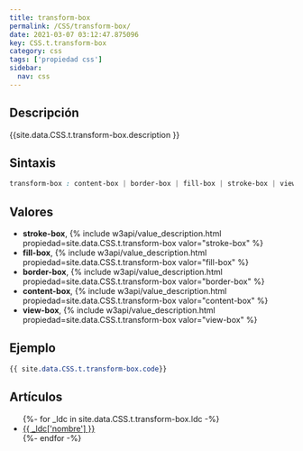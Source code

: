 ```yaml
---
title: transform-box
permalink: /CSS/transform-box/
date: 2021-03-07 03:12:47.875096
key: CSS.t.transform-box
category: css
tags: ['propiedad css']
sidebar: 
  nav: css
---
```


## Descripción
{{site.data.CSS.t.transform-box.description }}

## Sintaxis
~~~css
transform-box : content-box | border-box | fill-box | stroke-box | view-box
~~~

## Valores
* **stroke-box**,  {% include w3api/value_description.html propiedad=site.data.CSS.t.transform-box valor="stroke-box" %}
* **fill-box**,  {% include w3api/value_description.html propiedad=site.data.CSS.t.transform-box valor="fill-box" %}
* **border-box**,  {% include w3api/value_description.html propiedad=site.data.CSS.t.transform-box valor="border-box" %}
* **content-box**,  {% include w3api/value_description.html propiedad=site.data.CSS.t.transform-box valor="content-box" %}
* **view-box**,  {% include w3api/value_description.html propiedad=site.data.CSS.t.transform-box valor="view-box" %}

## Ejemplo
~~~css
{{ site.data.CSS.t.transform-box.code}}
~~~

## Artículos
<ul>
{%- for _ldc in site.data.CSS.t.transform-box.ldc -%}
   <li>
       <a href="{{_ldc['url'] }}">{{ _ldc['nombre'] }}</a>
   </li>
{%- endfor -%}
</ul>
